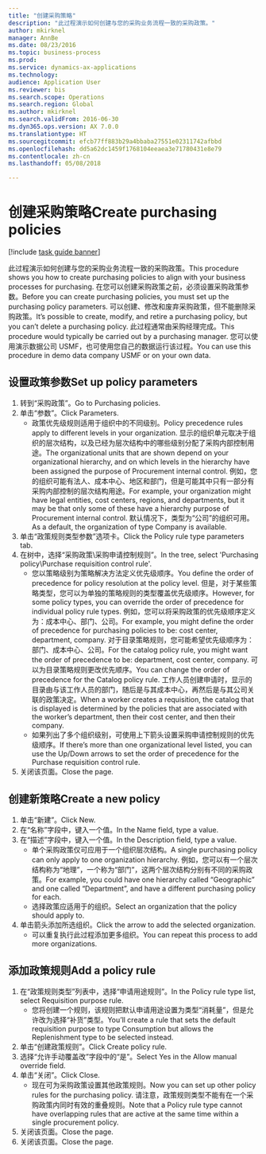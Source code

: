```yaml
--- 
title: "创建采购策略"
description: "此过程演示如何创建与您的采购业务流程一致的采购政策。"
author: mkirknel
manager: AnnBe
ms.date: 08/23/2016
ms.topic: business-process
ms.prod: 
ms.service: dynamics-ax-applications
ms.technology: 
audience: Application User
ms.reviewer: bis
ms.search.scope: Operations
ms.search.region: Global
ms.author: mkirknel
ms.search.validFrom: 2016-06-30
ms.dyn365.ops.version: AX 7.0.0
ms.translationtype: HT
ms.sourcegitcommit: efcb77ff883b29a4bbaba27551e02311742afbbd
ms.openlocfilehash: dd5a62dc1459f1768104eeaea3e71780431e8e79
ms.contentlocale: zh-cn
ms.lasthandoff: 05/08/2018

---
```

# <a name="create-purchasing-policies"></a><span data-ttu-id="9eb75-103">创建采购策略</span><span class="sxs-lookup"><span data-stu-id="9eb75-103">Create purchasing policies</span></span>

[!include [task guide banner](../../includes/task-guide-banner.md)]

<span data-ttu-id="9eb75-104">此过程演示如何创建与您的采购业务流程一致的采购政策。</span><span class="sxs-lookup"><span data-stu-id="9eb75-104">This procedure shows you how to create purchasing policies to align with your business processes for purchasing.</span></span> <span data-ttu-id="9eb75-105">在您可以创建采购政策之前，必须设置采购政策参数。</span><span class="sxs-lookup"><span data-stu-id="9eb75-105">Before you can create purchasing policies, you must set up the purchasing policy parameters.</span></span> <span data-ttu-id="9eb75-106">可以创建、修改和废弃采购政策，但不能删除采购政策。</span><span class="sxs-lookup"><span data-stu-id="9eb75-106">It’s possible to create, modify, and retire a purchasing policy, but you can’t delete a purchasing policy.</span></span> <span data-ttu-id="9eb75-107">此过程通常由采购经理完成。</span><span class="sxs-lookup"><span data-stu-id="9eb75-107">This procedure would typically be carried out by a purchasing manager.</span></span> <span data-ttu-id="9eb75-108">您可以使用演示数据公司 USMF，也可使用您自己的数据运行该过程。</span><span class="sxs-lookup"><span data-stu-id="9eb75-108">You can use this procedure in demo data company USMF or on your own data.</span></span>


## <a name="set-up-policy-parameters"></a><span data-ttu-id="9eb75-109">设置政策参数</span><span class="sxs-lookup"><span data-stu-id="9eb75-109">Set up policy parameters</span></span>
1. <span data-ttu-id="9eb75-110">转到“采购政策”。</span><span class="sxs-lookup"><span data-stu-id="9eb75-110">Go to Purchasing policies.</span></span>
2. <span data-ttu-id="9eb75-111">单击“参数”。</span><span class="sxs-lookup"><span data-stu-id="9eb75-111">Click Parameters.</span></span>
    * <span data-ttu-id="9eb75-112">政策优先级规则适用于组织中的不同级别。</span><span class="sxs-lookup"><span data-stu-id="9eb75-112">Policy precedence rules apply to different levels in your organization.</span></span> <span data-ttu-id="9eb75-113">显示的组织单元取决于组织的层次结构，以及已经为层次结构中的哪些级别分配了采购内部控制用途。</span><span class="sxs-lookup"><span data-stu-id="9eb75-113">The organizational units that are shown depend on your organizational hierarchy, and on which levels in the hierarchy have been assigned the purpose of Procurement internal control.</span></span> <span data-ttu-id="9eb75-114">例如，您的组织可能有法人、成本中心、地区和部门，但是可能其中只有一部分有采购内部控制的层次结构用途。</span><span class="sxs-lookup"><span data-stu-id="9eb75-114">For example, your organization might have legal entities, cost centers, regions, and departments, but it may be that only some of these have a hierarchy purpose of Procurement internal control.</span></span> <span data-ttu-id="9eb75-115">默认情况下，类型为“公司”的组织可用。</span><span class="sxs-lookup"><span data-stu-id="9eb75-115">As a default, the organization of type Company is available.</span></span>  
3. <span data-ttu-id="9eb75-116">单击“政策规则类型参数”选项卡。</span><span class="sxs-lookup"><span data-stu-id="9eb75-116">Click the Policy rule type parameters tab.</span></span>
4. <span data-ttu-id="9eb75-117">在树中，选择“采购政策\采购申请控制规则”。</span><span class="sxs-lookup"><span data-stu-id="9eb75-117">In the tree, select 'Purchasing policy\Purchase requisition control rule'.</span></span>
    * <span data-ttu-id="9eb75-118">您以策略级别为策略解决方法定义优先级顺序。</span><span class="sxs-lookup"><span data-stu-id="9eb75-118">You define the order of precedence for policy resolution at the policy level.</span></span> <span data-ttu-id="9eb75-119">但是，对于某些策略类型，您可以为单独的策略规则的类型覆盖优先级顺序。</span><span class="sxs-lookup"><span data-stu-id="9eb75-119">However, for some policy types, you can override the order of precedence for individual policy rule types.</span></span> <span data-ttu-id="9eb75-120">例如，您可以将采购政策的优先级顺序定义为：成本中心、部门、公司。</span><span class="sxs-lookup"><span data-stu-id="9eb75-120">For example, you might define the order of precedence for purchasing policies to be: cost center, department, company.</span></span> <span data-ttu-id="9eb75-121">对于目录策略规则，您可能希望优先级顺序为：部门、成本中心、公司。</span><span class="sxs-lookup"><span data-stu-id="9eb75-121">For the catalog policy rule, you might want the order of precedence to be: department, cost center, company.</span></span> <span data-ttu-id="9eb75-122">可以为目录策略规则更改优先顺序。</span><span class="sxs-lookup"><span data-stu-id="9eb75-122">You can change the order of precedence for the Catalog policy rule.</span></span> <span data-ttu-id="9eb75-123">工作人员创建申请时，显示的目录由与该工作人员的部门，随后是与其成本中心，再然后是与其公司关联的政策决定。</span><span class="sxs-lookup"><span data-stu-id="9eb75-123">When a worker creates a requisition, the catalog that is displayed is determined by the policies that are associated with the worker’s department, then their cost center, and then their company.</span></span>  
    * <span data-ttu-id="9eb75-124">如果列出了多个组织级别，可使用上下箭头设置采购申请控制规则的优先级顺序。</span><span class="sxs-lookup"><span data-stu-id="9eb75-124">If there’s more than one organizational level listed, you can use the Up/Down arrows to set the order of precedence for the Purchase requisition control rule.</span></span>  
5. <span data-ttu-id="9eb75-125">关闭该页面。</span><span class="sxs-lookup"><span data-stu-id="9eb75-125">Close the page.</span></span>

## <a name="create-a-new-policy"></a><span data-ttu-id="9eb75-126">创建新策略</span><span class="sxs-lookup"><span data-stu-id="9eb75-126">Create a new policy</span></span>
1. <span data-ttu-id="9eb75-127">单击“新建”。</span><span class="sxs-lookup"><span data-stu-id="9eb75-127">Click New.</span></span>
2. <span data-ttu-id="9eb75-128">在“名称”字段中，键入一个值。</span><span class="sxs-lookup"><span data-stu-id="9eb75-128">In the Name field, type a value.</span></span>
3. <span data-ttu-id="9eb75-129">在“描述”字段中，键入一个值。</span><span class="sxs-lookup"><span data-stu-id="9eb75-129">In the Description field, type a value.</span></span>
    * <span data-ttu-id="9eb75-130">单个采购政策仅可应用于一个组织层次结构。</span><span class="sxs-lookup"><span data-stu-id="9eb75-130">A single purchasing policy can only apply to one organization hierarchy.</span></span> <span data-ttu-id="9eb75-131">例如，您可以有一个层次结构称为“地理”，一个称为“部门”，这两个层次结构分别有不同的采购政策。</span><span class="sxs-lookup"><span data-stu-id="9eb75-131">For example, you could have one hierarchy called “Geographic” and one called “Department”, and have a different purchasing policy for each.</span></span>  
    * <span data-ttu-id="9eb75-132">选择政策应适用于的组织。</span><span class="sxs-lookup"><span data-stu-id="9eb75-132">Select an organization that the policy should apply to.</span></span>  
4. <span data-ttu-id="9eb75-133">单击箭头添加所选组织。</span><span class="sxs-lookup"><span data-stu-id="9eb75-133">Click the arrow to add the selected organization.</span></span>
    * <span data-ttu-id="9eb75-134">可以重复执行此过程添加更多组织。</span><span class="sxs-lookup"><span data-stu-id="9eb75-134">You can repeat this process to add more organizations.</span></span>  

## <a name="add-a-policy-rule"></a><span data-ttu-id="9eb75-135">添加政策规则</span><span class="sxs-lookup"><span data-stu-id="9eb75-135">Add a policy rule</span></span>
1. <span data-ttu-id="9eb75-136">在“政策规则类型”列表中，选择“申请用途规则”。</span><span class="sxs-lookup"><span data-stu-id="9eb75-136">In the Policy rule type list, select Requisition purpose rule.</span></span>
    * <span data-ttu-id="9eb75-137">您将创建一个规则，该规则把默认申请用途设置为类型“消耗量”，但是允许改为选择“补货”类型。</span><span class="sxs-lookup"><span data-stu-id="9eb75-137">You’ll create a rule that sets the default requisition purpose to type Consumption but allows the Replenishment type to be selected instead.</span></span>  
2. <span data-ttu-id="9eb75-138">单击“创建政策规则”。</span><span class="sxs-lookup"><span data-stu-id="9eb75-138">Click Create policy rule.</span></span>
3. <span data-ttu-id="9eb75-139">选择“允许手动覆盖改”字段中的“是”。</span><span class="sxs-lookup"><span data-stu-id="9eb75-139">Select Yes in the Allow manual override field.</span></span>
4. <span data-ttu-id="9eb75-140">单击“关闭”。</span><span class="sxs-lookup"><span data-stu-id="9eb75-140">Click Close.</span></span>
    * <span data-ttu-id="9eb75-141">现在可为采购政策设置其他政策规则。</span><span class="sxs-lookup"><span data-stu-id="9eb75-141">Now you can set up other policy rules for the purchasing policy.</span></span>   <span data-ttu-id="9eb75-142">请注意，政策规则类型不能有在一个采购政策内同时有效的重叠规则。</span><span class="sxs-lookup"><span data-stu-id="9eb75-142">Note that a Policy rule type cannot have overlapping rules that are active at the same time within a single procurement policy.</span></span>  
5. <span data-ttu-id="9eb75-143">关闭该页面。</span><span class="sxs-lookup"><span data-stu-id="9eb75-143">Close the page.</span></span>
6. <span data-ttu-id="9eb75-144">关闭该页面。</span><span class="sxs-lookup"><span data-stu-id="9eb75-144">Close the page.</span></span>


